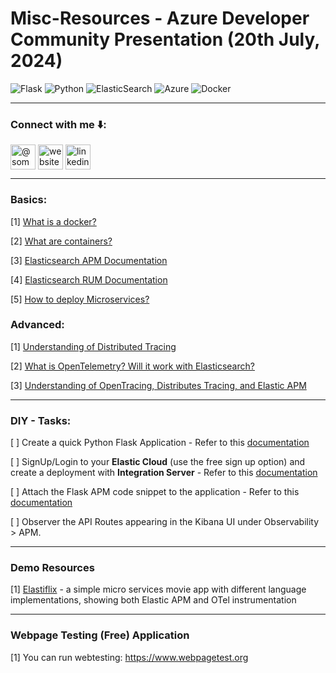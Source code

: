 # Misc-Resources - Azure Developer Community Presentation (20th July, 2024)
![Flask](https://img.shields.io/badge/flask-%23000.svg?style=for-the-badge&logo=flask&logoColor=white)
![Python](https://img.shields.io/badge/python-3670A0?style=for-the-badge&logo=python&logoColor=ffdd54)
![ElasticSearch](https://img.shields.io/badge/-ElasticSearch-005571?style=for-the-badge&logo=elasticsearch)
![Azure](https://img.shields.io/badge/azure-%230072C6.svg?style=for-the-badge&logo=microsoftazure&logoColor=white)
![Docker](https://img.shields.io/badge/docker-%230db7ed.svg?style=for-the-badge&logo=docker&logoColor=white)

----
### Connect with me ⬇️:

<p align="left">
<a href="https://medium.com/@somesh-rokz" target="blank"><img align="center" src="https://user-images.githubusercontent.com/93936168/209452453-12f17afb-2de4-4248-aab1-f80ad5b95b91.png" alt="@somesh-rokz" height="40" width="40" /></a>
<a href="https://someshwaran.me" target="blank"><img align="center" src="https://github.com/user-attachments/assets/ba68585f-94c0-48d0-be19-37cb9d9bd2bf" alt="website" height="40" width="40" /></a>
<a href="https://www.linkedin.com/in/somdevsupport/" target="blank"><img align="center" src="https://github.com/user-attachments/assets/920a9053-c5e5-4fb1-a31a-14c619b95c18" alt="linkedin" height="40" width="40" /></a>
</p>

----
### Basics:

[1] [What is a docker?](https://docs.docker.com/guides/docker-overview/)

[2] [What are containers?](https://www.docker.com/resources/what-container/#:~:text=A%20Docker%20container%20image%20is,tools%2C%20system%20libraries%20and%20settings.)

[3] [Elasticsearch APM Documentation](https://www.elastic.co/guide/en/observability/current/apm.html)

[4] [Elasticsearch RUM Documentation](https://www.elastic.co/guide/en/observability/current/apm-rum.html)

[5] [How to deploy Microservices?](https://microservices.io/)

### Advanced:

[1] [Understanding of Distributed Tracing](https://www.elastic.co/guide/en/apm/get-started/7.1/distributed-tracing.html)

[2] [What is OpenTelemetry? Will it work with Elasticsearch?](https://www.elastic.co/what-is/opentelemetry)

[3] [Understanding of OpenTracing, Distributes Tracing, and Elastic APM](https://www.elastic.co/blog/distributed-tracing-opentracing-and-elastic-apm)

----

### DIY - Tasks:

[ ] Create a quick Python Flask Application - Refer to this [documentation](https://www.geeksforgeeks.org/flask-creating-first-simple-application/)

[ ] SignUp/Login to your **Elastic Cloud** (use the free sign up option) and create a deployment with **Integration Server** - Refer to this [documentation](https://www.elastic.co/guide/en/cloud/current/ec-manage-integrations-server.html)

[ ] Attach the Flask APM code snippet to the application - Refer to this [documentation](https://www.elastic.co/guide/en/apm/agent/python/current/flask-support.html)

[ ] Observer the API Routes appearing in the Kibana UI under Observability > APM.

-----

### Demo Resources

[1] [Elastiflix](https://github.com/elastic/observability-examples) - a simple micro services movie app with different language implementations, showing both Elastic APM and OTel instrumentation

----

### Webpage Testing (Free) Application
[1] You can run webtesting: https://www.webpagetest.org





